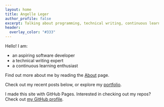```yaml
---
layout: home
title: Angelle Leger
author_profile: false
excerpt: Talking about programming, technical writing, continuous learning, and more
header:
  overlay_color: "#333"
---
```


Hello! I am:

- an aspiring software developer
- a technical writing expert
- a continuous learning enthusiast

Find out more about me by reading the [About](about) page.

Check out my recent posts below, or explore my [portfolio](portfolio).

I made this site with GitHub Pages. Interested in checking out my repos? Check out [my GitHub profile](https://github.com/Angelles).

